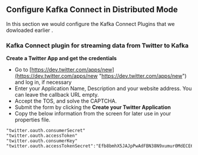 ## Configure Kafka Connect in Distributed Mode

In this section we would configure the Kafka Connect Plugins that we dowloaded earlier .

### Kafka Connect plugin for streaming data from Twitter to Kafka 

**Create a Twitter App and get the credentials** 
 - Go to
   [https://dev.twitter.com/apps/new](https://dev.twitter.com/apps/new
   "https://dev.twitter.com/apps/new") and log in, if necessary
 - Enter your Application Name, Description and your website address. You can leave the callback URL empty.
 - Accept the TOS, and solve the CAPTCHA.
 - Submit the form by clicking the **Create your Twitter Application**
 - Copy the below information from the screen for later use in your properties file.
```
"twitter.oauth.consumerSecret"
"twitter.oauth.accessToken"
"twitter.oauth.consumerKey"
"twitter.oauth.accessTokenSecret":"Efb8bmhX5JAJpPwAdFBN38N9xumur0MdECE6Te8KEdODr", 
```
<!--stackedit_data:
eyJoaXN0b3J5IjpbLTExNzU1NTc1NzMsNjU5ODQ3ODI5XX0=
-->